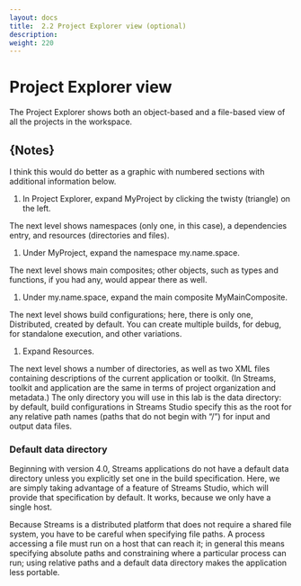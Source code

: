 ```yaml
---
layout: docs
title:  2.2 Project Explorer view (optional)
description:
weight: 220
---
```


# Project Explorer view
The Project Explorer shows both an object-based and a file-based view of all the projects in the workspace.

## {Notes}
I think this would do better as a graphic with numbered sections with additional information below.

1. In Project Explorer, expand MyProject by clicking the twisty (triangle) on the left.

  The next level shows namespaces (only one, in this case), a dependencies entry, and resources (directories and files).

1. Under MyProject, expand the namespace my.name.space.

  The next level shows main composites; other objects, such as types and functions, if you had any, would appear there as well.

1. Under my.name.space, expand the main composite MyMainComposite.

  The next level shows build configurations; here, there is only one, Distributed, created by default. You can create multiple builds, for debug, for standalone execution, and other variations.

1. Expand Resources.

  The next level shows a number of directories, as well as two XML files containing descriptions of the current application or toolkit. (In Streams, toolkit and application are the same in terms of project organization and metadata.) The only directory you will use in this lab is the data directory: by default, build configurations in Streams Studio specify this as the root for any relative path names (paths that do not begin with “/”) for input and output data files.


### Default data directory
Beginning with version 4.0, Streams applications do not have a default data directory unless you explicitly set one in the build specification. Here, we are simply taking advantage of a feature of Streams Studio, which will provide that specification by default. It works, because we only have a single host.

Because Streams is a distributed platform that does not require a shared file system, you have to be careful when specifying file paths. A process accessing a file must run on a host that can reach it; in general this means specifying absolute paths and constraining where a particular process can run; using relative paths and a default data directory makes the application less portable.
